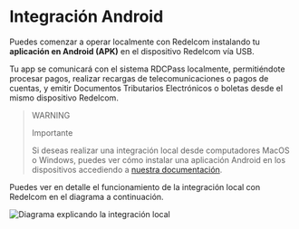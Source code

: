 # Integración Android

Puedes comenzar a operar localmente con Redelcom instalando tu **aplicación en Android (APK)** en el dispositivo Redelcom vía USB. 

Tu app se comunicará con el sistema RDCPass localmente, permitiéndote procesar pagos, realizar recargas de telecomunicaciones o pagos de cuentas, y emitir Documentos Tributarios Electrónicos o boletas desde el mismo dispositivo Redelcom.

> WARNING
>
> Importante
>
> Si deseas realizar una integración local desde computadores MacOS o Windows, puedes ver cómo instalar una aplicación Android en los dispositivos accediendo a [nuestra documentación](/developers/es/docs/redelcom/how-tos/install-app-android-macos-windows).

Puedes ver en detalle el funcionamiento de la integración local con Redelcom en el diagrama a continuación.

</center>

![Diagrama explicando la integración local](/images/Redelcom/Integrate-via-Android.png)

</center>